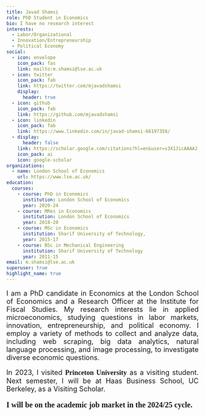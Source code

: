 ```yaml
---
title: Javad Shamsi
role: PhD Student in Economics
bio: I have no research interest
interests:
  - Labor/Organizational
  - Innovation/Entrepreneurship
  - Political Economy
social:
  - icon: envelope
    icon_pack: fas
    link: mailto:m.shamsi@lse.ac.uk
  - icon: twitter
    icon_pack: fab
    link: https://twitter.com/mjavadshamsi
    display:
      header: true
  - icon: github
    icon_pack: fab
    link: https://github.com/mjavadshamsi
  - icon: linkedin
    icon_pack: fab
    link: https://www.linkedin.com/in/javad-shamsi-66197358/
  - display:
      header: false
    link: https://scholar.google.com/citations?hl=en&user=s3X1JicAAAAJ
    icon_pack: ai
    icon: google-scholar
organizations:
  - name: London School of Economics
    url: https://www.lse.ac.uk/
education:
  courses:
    - course: PhD in Economics
      institution: London School of Economics
      year: 2020-24
    - course: MRes in Economics
      institution: London School of Economics
      year: 2018-20
    - course: MSc in Economics
      institution: Sharif University of Technology,
      year: 2015-17
    - course: BSc in Mechanical Engineering
      institution: Sharif University of Technology
      year: 2011-15
email: m.shamsi@lse.ac.uk
superuser: true
highlight_name: true
---
```

<p style="font-size: 18px; text-align: justify;">
    I am a PhD candidate in Economics at the London School of Economics and a Research Officer at the Institute for Fiscal Studies. My research interests lie in applied microeconomics, studying questions in labor markets, innovation, entrepreneurship, and political economy. I employ a variety of methods to collect and analyze data, including web scraping, big data analytics, natural language processing, and image processing, to investigate diverse economic questions.
</p><p style="font-size: 18px; text-align: justify;"> In 2023, I visited <span style="font-size: 18px; font-family: 'Georgia', serif; font-weight: bold;">Princeton University</span> as a visiting student. Next semester, I will be at Haas Business School, UC Berkeley, as a Visiting Scholar. </p>



<p style="font-size: 20px; text-align: justify; font-family: 'Georgia', serif; font-weight: bold;"> I will be on the academic job market in the 2024/25 cycle. </p>